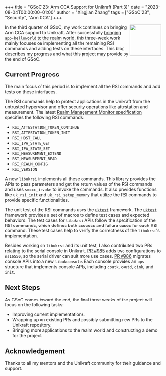 +++
title = "GSoC'23: Arm CCA Support for Unikraft (Part 3)"
date = "2023-08-04T00:00:00+01:00"
author = "Xingjian Zhang"
tags = ["GSoC'23", "Security", "Arm CCA"]
+++

<img width="100px" src="https://summerofcode.withgoogle.com/assets/media/gsoc-2023-badge.svg" align="right" />

In the third quarter of GSoC, my work continues on bringing Arm CCA support to Unikraft.
After successfully [bringing `app-helloworld` to the realm world](./2023-07-14-unikraft-gsoc-arm-cca-2.md), this three-week work mainly focuses on implementing all the remaining RSI commands and adding tests on these interfaces.
This blog describes my progress and what this project may provide by the end of GSoC.

## Current Progress

The main focus of this period is to implement all the RSI commands and add tests on these interfaces.

The RSI commands help to protect applications in the Unikraft from the untrusted hypervisor and offer security operations like attestation and measurement.
The latest [Realm Management Monitor specification](https://developer.arm.com/documentation/den0137/latest/) specifies the following RSI commands:

* `RSI_ATTESTATION_TOKEN_CONTINUE`
* `RSI_ATTESTATION_TOKEN_INIT`
* `RSI_HOST_CALL`
* `RSI_IPA_STATE_GET`
* `RSI_IPA_STATE_SET`
* `RSI_MEASUREMENT_EXTEND`
* `RSI_MEASUREMENT_READ`
* `RSI_REALM_CONFIG`
* `RSI_VERSION`

A new `libukrsi` implements all these commands.
This library provides the APIs to pass parameters and get the return values of the RSI commands and uses `smccc_invoke` to invoke the commands.
It also provides functions like `uk_rsi_init` and `uk_rsi_setup_memory` that utilize the RSI commands to provide specific functionalities.

The unit test of the RSI commands uses the [`uktest`](https://unikraft.org/docs/develop/writing-tests/) framework.
The [`uktest`](https://unikraft.org/docs/develop/writing-tests/) framework provides a set of macros to define test cases and expected behaviors.
The test cases for `libukrsi` APIs follow the specification of the RSI commands, which defines both success and failure cases for each RSI command.
These test cases help to verify the correctness of the `libukrsi`'s implementation.

Besides working on `libukrsi` and its unit test, I also contributed two PRs relating to the serial console in Unikraft.
[PR #985](https://github.com/unikraft/unikraft/pull/985) adds two configurations to `ns16550`, so the serial driver can suit more use cases.
[PR #986](https://github.com/unikraft/unikraft/pull/986) migrates console APIs into a new `libukconsole`.
Each console provides an `ops` structure that implements console APIs, including `coutk`, `coutd`, `cink`, and `init`.

## Next Steps

As GSoC comes toward the end, the final three weeks of the project will focus on the following tasks:

* Improving current implementations.
* Wrapping up on existing PRs and possibly submitting new PRs to the Unikraft repository.
* Bringing more applications to the realm world and constructing a demo for the project.

## Acknowledgement

Thanks to all my mentors and the Unikraft community for their guidance and support.
